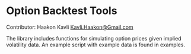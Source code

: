 # Option Backtest Tools

Contributor: Haakon Kavli <Kavli.Haakon@Gmail.com>

The library includes functions for simulating option prices given implied volatility data. An example script with example data is found in examples. 
